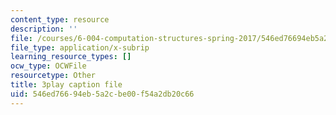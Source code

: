 ```yaml
---
content_type: resource
description: ''
file: /courses/6-004-computation-structures-spring-2017/546ed76694eb5a2cbe00f54a2db20c66_OaT9zGXjAmQ.vtt
file_type: application/x-subrip
learning_resource_types: []
ocw_type: OCWFile
resourcetype: Other
title: 3play caption file
uid: 546ed766-94eb-5a2c-be00-f54a2db20c66
---
```

